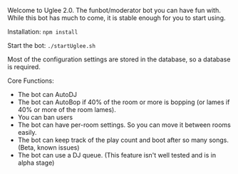 Welcome to Uglee 2.0. The funbot/moderator bot you can have fun with. While this bot has much to come, it is stable enough for you to start using.

Installation:
`npm install`

Start the bot:
`./startUglee.sh`

Most of the configuration settings are stored in the database, so a database is required.

Core Functions:
* The bot can AutoDJ
* The bot can AutoBop if 40% of the room or more is bopping (or lames if 40% or more of the room lames).
* You can ban users
* The bot can have per-room settings. So you can move it between rooms easily.
* The bot can keep track of the play count and boot after so many songs. (Beta, known issues)
* The bot can use a DJ queue. (This feature isn't well tested and is in alpha stage)